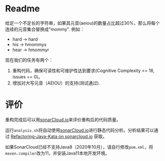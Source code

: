 # Readme

给定一个不定长的字符串，如果其元音(aeiou)的数量占比超过30%，那么将每个连续的元音集合替换成"mommy". 例如：
* hard → hard
* his → hmommys
* hear → hmommyr

现在我们的任务有两个：

1. 重构代码，确保可读性和可维护性达到要求(Cognitive Complexity <= 16, issues == 0)。
2. 增加对大写元音（AEIOU）的支持(测试通过).

# 评价
重构完成后可以用[sonarCloud.io](https://sonarcloud.io)来评价重构后的代码质量。

运行`analysis.sh`将自动使用[sonarCloud.io](https://sonarcloud.io)进行静态代码分析。分析结果可以通过 [Refactoring-Java-Kata on sonarcloud.io](https://sonarcloud.io/dashboard?id=refactoring-java-kata)  获取。

如果SonarCloud已经不支持Java8（2020年10月），请自行修改`pom.xml`，将`maven.compiler`改为11，并安装Java11本地开发环境。
